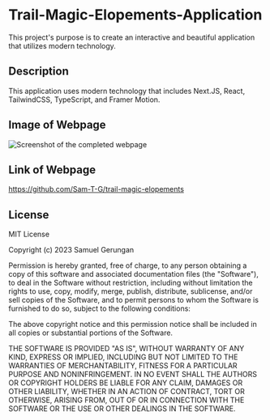 # Trail-Magic-Elopements-Application

This project's purpose is to create an interactive and beautiful application that utilizes modern technology.

## Description

This application uses modern technology that includes Next.JS, React, TailwindCSS, TypeScript, and Framer Motion.

## Image of Webpage

![Screenshot of the completed webpage]()

## Link of Webpage

https://github.com/Sam-T-G/trail-magic-elopements

## License

MIT License

Copyright (c) 2023 Samuel Gerungan

Permission is hereby granted, free of charge, to any person obtaining a copy of this software and associated documentation files (the "Software"), to deal in the Software without restriction, including without limitation the rights to use, copy, modify, merge, publish, distribute, sublicense, and/or sell copies of the Software, and to permit persons to whom the Software is furnished to do so, subject to the following conditions:

The above copyright notice and this permission notice shall be included in all copies or substantial portions of the Software.

THE SOFTWARE IS PROVIDED "AS IS", WITHOUT WARRANTY OF ANY KIND, EXPRESS OR IMPLIED, INCLUDING BUT NOT LIMITED TO THE WARRANTIES OF MERCHANTABILITY, FITNESS FOR A PARTICULAR PURPOSE AND NONINFRINGEMENT. IN NO EVENT SHALL THE AUTHORS OR COPYRIGHT HOLDERS BE LIABLE FOR ANY CLAIM, DAMAGES OR OTHER LIABILITY, WHETHER IN AN ACTION OF CONTRACT, TORT OR OTHERWISE, ARISING FROM, OUT OF OR IN CONNECTION WITH THE SOFTWARE OR THE USE OR OTHER DEALINGS IN THE SOFTWARE.
